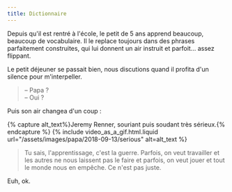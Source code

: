 ```yaml
---
title: Dictionnaire
---
```


Depuis qu'il est rentré à l'école, le petit de 5 ans apprend beaucoup, beaucoup
de vocabulaire. Il le replace toujours dans des phrases parfaitement
construites, qui lui donnent un air instruit et parfoit… assez flippant.

<!-- more -->

Le petit déjeuner se passait bien, nous discutions quand il profita d'un silence
pour m'interpeller.

> – Papa ?  
> – Oui ?

Puis son air changea d'un coup :

{% capture alt_text%}Jeremy Renner, souriant puis soudant très
sérieux.{% endcapture %} {% include video_as_a_gif.html.liquid
url="/assets/images/papa/2018-09-13/serious"
alt=alt_text
%}

> Tu sais, l'apprentissage, c'est la guerre. Parfois, on veut travailler et les
> autres ne nous laissent pas le faire et parfois, on veut jouer et tout le
> monde nous en empêche. Ce n'est pas juste.

Euh, ok.
